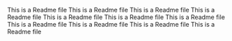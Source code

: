 This is a Readme file
This is a Readme file
This is a Readme file
This is a Readme file
This is a Readme file
This is a Readme file
This is a Readme file
This is a Readme file
This is a Readme file
This is a Readme file
This is a Readme file
